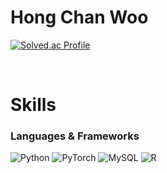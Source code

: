 # Hong Chan Woo

[![Solved.ac Profile](http://mazassumnida.wtf/api/v2/generate_badge?boj=chanu28)](https://solved.ac/chanu28/)

<br>

# Skills
### Languages & Frameworks
![Python](https://img.shields.io/badge/Python-3776AB.svg?&style=for-the-badge&logo=Python&logoColor=white)
![PyTorch](https://img.shields.io/badge/PyTorch-6DB33F.svg?&style=for-the-badge&logo=PyTorch&logoColor=white)
![MySQL](https://img.shields.io/badge/MySQL-3DDC84.svg?&style=for-the-badge&logo=MySQL&logoColor=white)
![R](https://img.shields.io/badge/R-F7DF1E.svg?&style=for-the-badge&logo=R&logoColor=white)
